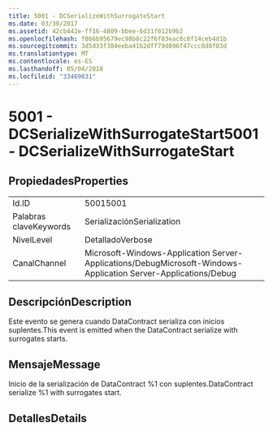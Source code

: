 ```yaml
---
title: 5001 - DCSerializeWithSurrogateStart
ms.date: 03/30/2017
ms.assetid: 42cb442e-ff16-4809-bbee-6d31f012b9b2
ms.openlocfilehash: f866b95679ec98b8c22f6f03eac0c8f14ceb4d1b
ms.sourcegitcommit: 3d5d33f384eeba41b2dff79d096f47ccc8d8f03d
ms.translationtype: MT
ms.contentlocale: es-ES
ms.lasthandoff: 05/04/2018
ms.locfileid: "33469631"
---
```

# <a name="5001---dcserializewithsurrogatestart"></a><span data-ttu-id="f17b6-102">5001 - DCSerializeWithSurrogateStart</span><span class="sxs-lookup"><span data-stu-id="f17b6-102">5001 - DCSerializeWithSurrogateStart</span></span>
## <a name="properties"></a><span data-ttu-id="f17b6-103">Propiedades</span><span class="sxs-lookup"><span data-stu-id="f17b6-103">Properties</span></span>  
  
|||  
|-|-|  
|<span data-ttu-id="f17b6-104">Id.</span><span class="sxs-lookup"><span data-stu-id="f17b6-104">ID</span></span>|<span data-ttu-id="f17b6-105">5001</span><span class="sxs-lookup"><span data-stu-id="f17b6-105">5001</span></span>|  
|<span data-ttu-id="f17b6-106">Palabras clave</span><span class="sxs-lookup"><span data-stu-id="f17b6-106">Keywords</span></span>|<span data-ttu-id="f17b6-107">Serialización</span><span class="sxs-lookup"><span data-stu-id="f17b6-107">Serialization</span></span>|  
|<span data-ttu-id="f17b6-108">Nivel</span><span class="sxs-lookup"><span data-stu-id="f17b6-108">Level</span></span>|<span data-ttu-id="f17b6-109">Detallado</span><span class="sxs-lookup"><span data-stu-id="f17b6-109">Verbose</span></span>|  
|<span data-ttu-id="f17b6-110">Canal</span><span class="sxs-lookup"><span data-stu-id="f17b6-110">Channel</span></span>|<span data-ttu-id="f17b6-111">Microsoft-Windows-Application Server-Applications/Debug</span><span class="sxs-lookup"><span data-stu-id="f17b6-111">Microsoft-Windows-Application Server-Applications/Debug</span></span>|  
  
## <a name="description"></a><span data-ttu-id="f17b6-112">Descripción</span><span class="sxs-lookup"><span data-stu-id="f17b6-112">Description</span></span>  
 <span data-ttu-id="f17b6-113">Este evento se genera cuando DataContract serializa con inicios suplentes.</span><span class="sxs-lookup"><span data-stu-id="f17b6-113">This event is emitted when the DataContract serialize with surrogates starts.</span></span>  
  
## <a name="message"></a><span data-ttu-id="f17b6-114">Mensaje</span><span class="sxs-lookup"><span data-stu-id="f17b6-114">Message</span></span>  
 <span data-ttu-id="f17b6-115">Inicio de la serialización de DataContract %1 con suplentes.</span><span class="sxs-lookup"><span data-stu-id="f17b6-115">DataContract serialize %1 with surrogates start.</span></span>  
  
## <a name="details"></a><span data-ttu-id="f17b6-116">Detalles</span><span class="sxs-lookup"><span data-stu-id="f17b6-116">Details</span></span>
